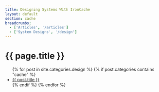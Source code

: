 ```yaml
---
title: Designing Systems With IronCache
layout: default
section: cache
breadcrumbs:
  - ['Articles', '/articles']
  - ['System Designs', '/design']
---
```


# {{ page.title }}

<ul>
  {% for post in site.categories.design %}
  {% if post.categories contains "cache" %}
  <li><a href="{{ post.url }}">{{ post.title }}</a></li>
  {% endif %}
  {% endfor %}
</ul>
